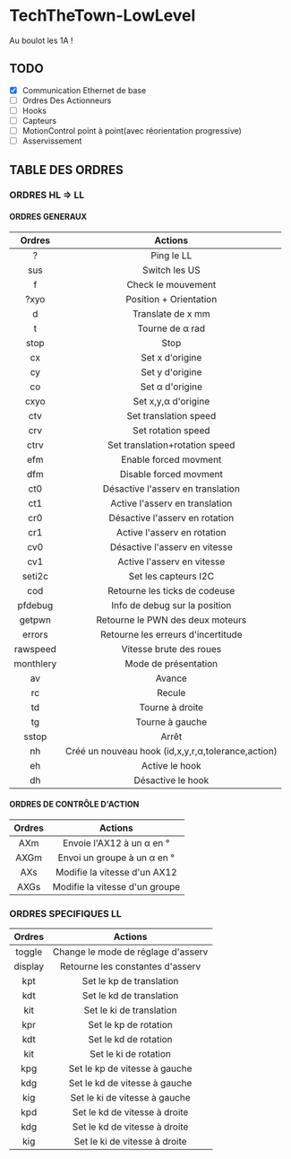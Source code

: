 # TechTheTown-LowLevel
Au boulot les 1A !

## TODO

- [x] Communication Ethernet de base
- [ ] Ordres Des Actionneurs
- [ ] Hooks
- [ ] Capteurs
- [ ] MotionControl point à point(avec réorientation progressive)
- [ ] Asservissement

## TABLE DES ORDRES
### ORDRES HL ⇒ LL
#### ORDRES GENERAUX

|   Ordres  |                       Actions                      |
|:---------:|:--------------------------------------------------:|
|     ?     |                     Ping le LL                     |
|    sus    |                    Switch les US                   |
|     f     |                 Check le mouvement                 |
|    ?xyo   |               Position + Orientation               |
|     d     |                  Translate de x mm                 |
|     t     |                   Tourne de α rad                  |
|    stop   |                        Stop                        |
|     cx    |                   Set x d'origine                  |
|     cy    |                   Set y d'origine                  |
|     co    |                   Set α d'origine                  |
|    cxyo   |                 Set x,y,α d'origine                |
|    ctv    |                Set translation speed               |
|    crv    |                 Set rotation speed                 |
|    ctrv   |           Set translation+rotation speed           |
|    efm    |                Enable forced movment               |
|    dfm    |               Disable forced movment               |
|    ct0    |          Désactive l'asserv en translation         |
|    ct1    |           Active l'asserv en translation           |
|    cr0    |           Désactive l'asserv en rotation           |
|    cr1    |             Active l'asserv en rotation            |
|    cv0    |            Désactive l'asserv en vitesse           |
|    cv1    |             Active l'asserv en vitesse             |
|   seti2c  |                Set les capteurs I2C                |
|    cod    |            Retourne les ticks de codeuse           |
|  pfdebug  |            Info de debug sur la position           |
|   getpwn  |          Retourne le PWN des deux moteurs          |
|   errors  |         Retourne les erreurs d'incertitude         |
|  rawspeed |               Vitesse brute des roues              |
| monthlery |                Mode de présentation                |
|     av    |                       Avance                       |
|     rc    |                       Recule                       |
|     td    |                   Tourne à droite                  |
|     tg    |                   Tourne à gauche                  |
|   sstop   |                        Arrêt                       |
|     nh    | Créé un nouveau hook (id,x,y,r,α,tolerance,action) |
|     eh    |                   Active le hook                   |
|     dh    |                  Désactive le hook                 |


#### ORDRES DE CONTRÔLE D'ACTION

|   Ordres  |                       Actions                      |
|:---------:|:--------------------------------------------------:|
|    AXm    |              Envoie l'AX12 à un α en °             |
|    AXGm   |             Envoi un groupe à un α en °            |
|    AXs    |            Modifie la vitesse d'un AX12            |
|    AXGs   |           Modifie la vitesse d'un groupe           |



### ORDRES SPECIFIQUES LL

|   Ordres  |                       Actions                      |
|:---------:|:--------------------------------------------------:|
|   toggle  |         Change le mode de réglage d'asserv         |
|  display  |          Retourne les constantes d'asserv          |
|    kpt    |              Set le kp de translation              |
|    kdt    |              Set le kd de translation              |
|    kit    |              Set le ki de translation              |
|    kpr    |                Set le kp de rotation               |
|    kdt    |                Set le kd de rotation               |
|    kit    |                Set le ki de rotation               |
|    kpg    |            Set le kp de vitesse à gauche           |
|    kdg    |            Set le kd de vitesse à gauche           |
|    kig    |            Set le ki de vitesse à gauche           |
|    kpd    |            Set le kd de vitesse à droite           |
|    kdg    |            Set le kd de vitesse à droite           |
|    kig    |            Set le ki de vitesse à droite           |